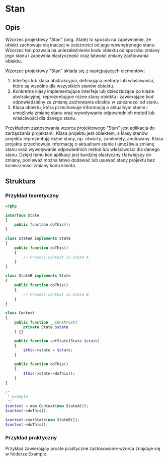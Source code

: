 # Stan
## Opis
Wzorzec projektowy "Stan" (ang. State) to sposób na zapewnienie, że obiekt zachowuje się inaczej w zależności od jego wewnętrznego stanu. Wzorzec ten pozwala na uniezależnienie kodu obiektu od sposobu zmiany jego stanu i zapewnia elastyczność oraz łatwość zmiany zachowania obiektu.

Wzorzec projektowy "Stan" składa się z następujących elementów:
1. Interfejs lub klasa abstrakcyjna, definiująca metody lub właściwości, które są wspólne dla wszystkich stanów obiektu.
2. Konkretne klasy implementujące interfejs lub dziedziczące po klasie abstrakcyjnej, reprezentujące różne stany obiektu i zawierające kod odpowiedzialny za zmianę zachowania obiektu w zależności od stanu.
3. Klasa obiektu, która przechowuje informację o aktualnym stanie i umożliwia zmianę stanu oraz wywoływanie odpowiednich metod lub właściwości dla danego stanu.

Przykładem zastosowania wzorca projektowego "Stan" jest aplikacja do zarządzania projektami. Klasa projektu jest obiektem, a klasy stanów projektu reprezentują różne stany, np. otwarty, zamknięty, anulowany. Klasa projektu przechowuje informację o aktualnym stanie i umożliwia zmianę stanu oraz wywoływanie odpowiednich metod lub właściwości dla danego stanu. Dzięki temu kod aplikacji jest bardziej elastyczny i łatwiejszy do zmiany, ponieważ można łatwo dodawać lub usuwać stany projektu bez konieczności zmiany kodu klienta.

## Struktura
### Przykład teoretyczny
```php
<?php

interface State
{
    public functaon doThis();
}

class StateA implements State
{
    public function doThis()
    {
        // Process context in State A
    }
}

class StateB implements State
{
    public function doThis()
    {
        // Process context in State B
    }
}

class Context
{
    public function __construct(
        private State $state
    ) {}

    public function setState(State $state)
    {
        $this->state = $state;
    }

    public function doThis()
    {
        $this->state->doThis();
    }
}

/*
 * Example
 */
$context = new Context(new StateA());
$context->doThis();

$context->setState(new StateB());
$context->doThis();
```

### Przykład praktyczny
Przykład zawierający proste praktyczne zastosowanie wzorca znajduje się w folderze Example.
